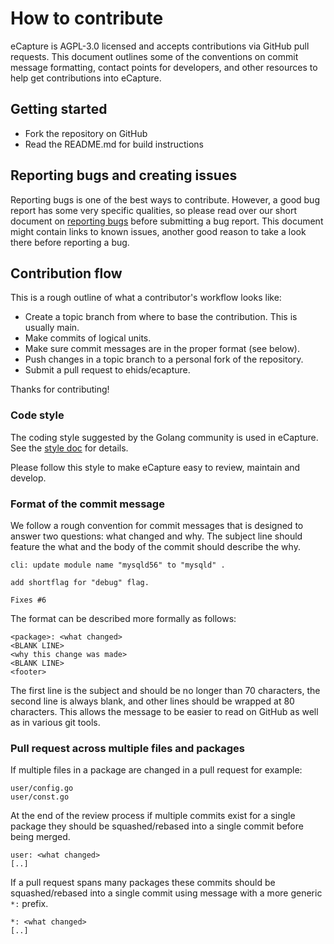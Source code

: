 # How to contribute

eCapture is AGPL-3.0 licensed and accepts contributions via GitHub pull requests. This document outlines some of the conventions on commit message formatting, contact points for developers, and other resources to help get contributions into eCapture.

[//]: # (# Email and chat)

## Getting started

- Fork the repository on GitHub
- Read the README.md for build instructions

## Reporting bugs and creating issues

Reporting bugs is one of the best ways to contribute. However, a good bug report has some very specific qualities, so please read over our short document on [reporting bugs](https://github.com/ehids/ecapture/blob/master/.github/ISSUE_TEMPLATE/bug_report.md) before submitting a bug report. This document might contain links to known issues, another good reason to take a look there before reporting a bug.

## Contribution flow

This is a rough outline of what a contributor's workflow looks like:

- Create a topic branch from where to base the contribution. This is usually main.
- Make commits of logical units.
- Make sure commit messages are in the proper format (see below).
- Push changes in a topic branch to a personal fork of the repository.
- Submit a pull request to ehids/ecapture.

[//]: # (- The PR must receive a LGTM from two maintainers found in the MAINTAINERS file.)

Thanks for contributing!

### Code style

The coding style suggested by the Golang community is used in eCapture. See the [style doc](https://github.com/golang/go/wiki/CodeReviewComments) for details.

Please follow this style to make eCapture easy to review, maintain and develop.

### Format of the commit message

We follow a rough convention for commit messages that is designed to answer two
questions: what changed and why. The subject line should feature the what and
the body of the commit should describe the why.

```
cli: update module name "mysqld56" to "mysqld" .

add shortflag for "debug" flag.

Fixes #6
```

The format can be described more formally as follows:

```
<package>: <what changed>
<BLANK LINE>
<why this change was made>
<BLANK LINE>
<footer>
```

The first line is the subject and should be no longer than 70 characters, the second
line is always blank, and other lines should be wrapped at 80 characters. This allows
the message to be easier to read on GitHub as well as in various git tools.

### Pull request across multiple files and packages

If multiple files in a package are changed in a pull request for example:

```
user/config.go
user/const.go
```

At the end of the review process if multiple commits exist for a single package they
should be squashed/rebased into a single commit before being merged.

```
user: <what changed>
[..]
```

If a pull request spans many packages these commits should be squashed/rebased into a single
commit using message with a more generic `*:` prefix.

```
*: <what changed>
[..]
```
